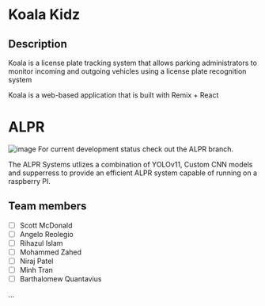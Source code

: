 
# Koala Kidz


## Description

Koala is a license plate tracking system that allows parking administrators to monitor incoming and outgoing vehicles using a license plate recognition system

Koala is a web-based application that is built with Remix + React


# ALPR
![image](https://github.com/user-attachments/assets/899d6ccc-352b-4d48-9d2d-8d4bb1a9b5ed)
For current development status check out the ALPR branch.

The ALPR Systems utlizes a combination of YOLOv11, Custom CNN models and supperress to provide an efficient ALPR system capable of running on a raspberry PI.   

## Team members

- [ ] Scott McDonald
- [ ] Angelo Reolegio
- [ ] Rihazul Islam
- [ ] Mohammed Zahed
- [ ] Niraj Patel
- [ ] Minh Tran
- [ ] Barthalomew Quantavius 

...










